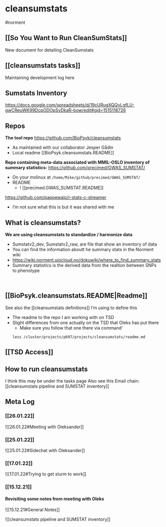 # cleansumstats
#norment 

## [[So You Want to Run CleanSumStats]]
New document for detailing CleanSumstats 

## [[cleansumstats tasks]]
Maintaining development log here

## Sumstats Inventory
https://docs.google.com/spreadsheets/d/19cURugXQQyLgfLU-gwCReuWK99DcpODOpSyDkaR-bow/edit#gid=1515118726

## Repos
**The tool repo** 
https://github.com/BioPsyk/cleansumstats
- As maintained with our collaborator Jesper Gådin
- Local readme [[BioPsyk.cleansumstats.README]]


**Repo containing meta-data associated with MMIL-OSLO inventory of summary statistics:** 
https://github.com/precimed/GWAS_SUMSTAT/
- On your mxlinux at `/home/Mike/github/precimed/GWAS_SUMSTAT/`
- README
	- ! [[precimed.GWAS_SUMSTAT.README]]


https://github.com/pappewaio/r-stats-c-streamer
- I’m not sure what this is but it was shared with me


## What is cleansumstats?
**We are using cleansumstats to standardize / harmonize data**
- Sumstatv2_dev, Sumstatv2_raw, are file that show an inventory of data 
- You can find the information aboutt he summary stats in the Norment wiki
- https://wiki.norment.uiocloud.no/dokuwiki/where_to_find_summary_stats
- Summary statistics is the derived data from the realtion between SNPs to phenotype

​​

## [[BioPsyk.cleansumstats.README|Readme]]
See also the [[cleansumstats definitions]] I’m using to define this
- The readme to the repo I am working with on TSD
- Slight differences from one actually on the TSD that Oleks has put there
	- Make sure you follow that one there via command’
	 ``` shell 
	 less /cluster/projects/p697/projects/cleansumstats/readme.md
	 ```
	 
## [[TSD Access]]

## How to run cleansumstats
I think this may be under the tasks page
Also see this Email chain: 
[[cleansumstats pipeline and SUMSTAT inventory]]

## Meta Log
### [[26.01.22]]
![[26.01.22#Meeting with Oleksander]]

### [[25.01.22]] 
![[25.01.22#Sidechat with Oleksander]]

### [[17.01.22]]
![[17.01.22#Trying to get slurm to work]]
###  [[15.12.21]]
#### Revisiting some notes from meeting with Oleks
![[15.12.21#General Notes]]

 ![[cleansumstats pipeline and SUMSTAT inventory]]
